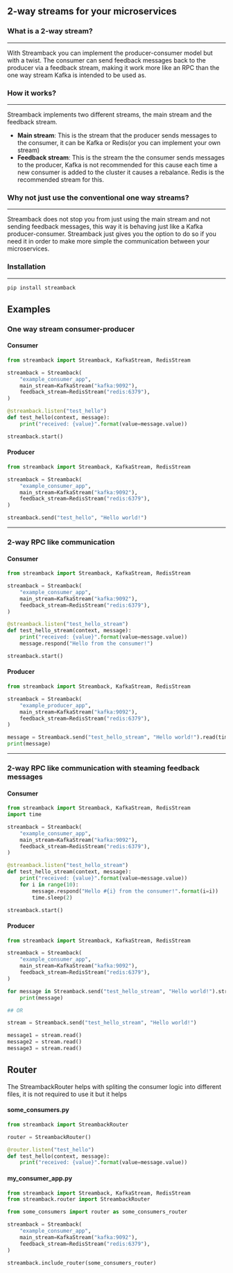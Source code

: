 ## 2-way streams for your microservices

### What is a 2-way stream?

----

With Streamback you can implement the producer-consumer model but with a twist. The consumer can
send feedback messages back to the producer via a feedback stream, making it work more like an RPC than the one way stream Kafka is
intended to be used as.


### How it works?

----
Streamback implements two different streams, the main stream and the feedback stream.

- **Main stream**: This is the stream that the producer sends messages to the consumer, it can be Kafka or Redis(or you can
  implement your own stream)
- **Feedback stream**: This is the stream the the consumer sends messages to the producer, Kafka is not recommended for this
  cause each time a new consumer is added to the cluster it causes a rebalance. Redis is the recommended stream for
  this.


### Why not just use the conventional one way streams?

----

Streamback does not stop you from just using the main stream and not sending feedback messages, this way it is behaving just like a Kafka producer-consumer. Streamback just gives
you the option to do so if you need it in order to make more simple the communication between your microservices. 


### Installation

----

```bash
pip install streamback
```

## Examples

### One way stream consumer-producer

#### Consumer

```python
from streamback import Streamback, KafkaStream, RedisStream

streamback = Streamback(
    "example_consumer_app",
    main_stream=KafkaStream("kafka:9092"),
    feedback_stream=RedisStream("redis:6379"),
)

@streamback.listen("test_hello")
def test_hello(context, message):
    print("received: {value}".format(value=message.value))

streamback.start()
```

#### Producer

```python
from streamback import Streamback, KafkaStream, RedisStream

streamback = Streamback(
    "example_consumer_app",
    main_stream=KafkaStream("kafka:9092"),
    feedback_stream=RedisStream("redis:6379"),
)

streamback.send("test_hello", "Hello world!")
```

----

### 2-way RPC like communication
#### Consumer

```python
from streamback import Streamback, KafkaStream, RedisStream

streamback = Streamback(
    "example_consumer_app",
    main_stream=KafkaStream("kafka:9092"),
    feedback_stream=RedisStream("redis:6379"),
)

@streamback.listen("test_hello_stream")
def test_hello_stream(context, message):
    print("received: {value}".format(value=message.value))
    message.respond("Hello from the consumer!")

streamback.start()
```

#### Producer

```python
from streamback import Streamback, KafkaStream, RedisStream

streamback = Streamback(
    "example_producer_app",
    main_stream=KafkaStream("kafka:9092"),
    feedback_stream=RedisStream("redis:6379"),
)

message = Streamback.send("test_hello_stream", "Hello world!").read(timeout=10)
print(message)
```

---

### 2-way RPC like communication with steaming feedback messages
#### Consumer

```python
from streamback import Streamback, KafkaStream, RedisStream
import time

streamback = Streamback(
    "example_consumer_app",
    main_stream=KafkaStream("kafka:9092"),
    feedback_stream=RedisStream("redis:6379"),
)

@streamback.listen("test_hello_stream")
def test_hello_stream(context, message):
    print("received: {value}".format(value=message.value))
    for i in range(10):
        message.respond("Hello #{i} from the consumer!".format(i=i))
        time.sleep(2)

streamback.start()
```

#### Producer

```python
from streamback import Streamback, KafkaStream, RedisStream

streamback = Streamback(
    "example_consumer_app",
    main_stream=KafkaStream("kafka:9092"),
    feedback_stream=RedisStream("redis:6379"),
)

for message in Streamback.send("test_hello_stream", "Hello world!").stream():
    print(message)

## OR

stream = Streamback.send("test_hello_stream", "Hello world!")

message1 = stream.read()
message2 = stream.read()
message3 = stream.read()
```


## Router
The StreambackRouter helps with spliting the consumer logic into different files, it is not required to use it but it helps

#### some_consumers.py
```python
from streamback import StreambackRouter

router = StreambackRouter()

@router.listen("test_hello")
def test_hello(context, message):
    print("received: {value}".format(value=message.value))
```


#### my_consumer_app.py
```python
from streamback import Streamback, KafkaStream, RedisStream
from streamback.router import StreambackRouter

from some_consumers import router as some_consumers_router

streamback = Streamback(
    "example_consumer_app",
    main_stream=KafkaStream("kafka:9092"),
    feedback_stream=RedisStream("redis:6379"),
)

streamback.include_router(some_consumers_router)
```
